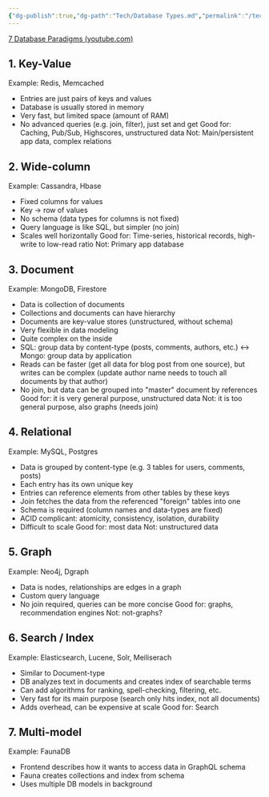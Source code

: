 ```yaml
---
{"dg-publish":true,"dg-path":"Tech/Database Types.md","permalink":"/tech/database-types/","tags":["knowledge-base"],"created":"2024-08-09T07:54:46.863+02:00","updated":"2025-05-23T14:19:10.695+02:00"}
---
```


[7 Database Paradigms (youtube.com)](https://www.youtube.com/watch?v=W2Z7fbCLSTw)
## 1. Key-Value
Example: Redis, Memcached
- Entries are just pairs of keys and values
- Database is usually stored in memory
- Very fast, but limited space (amount of RAM)
- No advanced queries (e.g. join, filter), just set and get
Good for: Caching, Pub/Sub, Highscores, unstructured data
Not: Main/persistent app data, complex relations
## 2. Wide-column
Example: Cassandra, Hbase
- Fixed columns for values
- Key -> row of values
- No schema (data types for columns is not fixed)
- Query language is like SQL, but simpler (no join)
- Scales well horizontally
Good for: Time-series, historical records, high-write to low-read ratio
Not: Primary app database
## 3. Document
Example: MongoDB, Firestore
- Data is collection of documents
- Collections and documents can have hierarchy
- Documents are key-value stores (unstructured, without schema)
- Very flexible in data modeling
- Quite complex on the inside
- SQL: group data by content-type (posts, comments, authors, etc.) <-> Mongo: group data by application
- Reads can be faster (get all data for blog post from one source), but writes can be complex (update author name needs to touch all documents by that author)
- No join, but data can be grouped into "master" document by references
Good for: it is very general purpose, unstructured data
Not: it is too general purpose, also graphs (needs join)
## 4. Relational
Example: MySQL, Postgres
- Data is grouped by content-type (e.g. 3 tables for users, comments, posts)
- Each entry has its own unique key
- Entries can reference elements from other tables by these keys
- Join fetches the data from the referenced "foreign" tables into one
- Schema is required (column names and data-types are fixed)
- ACID complicant: atomicity, consistency, isolation, durability
- Difficult to scale
Good for: most data
Not: unstructured data
## 5. Graph
Example: Neo4j, Dgraph
- Data is nodes, relationships are edges in a graph
- Custom query language
- No join required, queries can be more concise
Good for: graphs, recommendation engines
Not: not-graphs?
## 6. Search / Index
Example: Elasticsearch, Lucene, Solr, Meiliserach
- Similar to Document-type
- DB analyzes text in documents and creates index of searchable terms
- Can add algorithms for ranking, spell-checking, filtering, etc.
- Very fast for its main purpose (search only hits index, not all documents)
- Adds overhead, can be expensive at scale
Good for: Search
## 7. Multi-model
Example: FaunaDB
- Frontend describes how it wants to access data in GraphQL schema
- Fauna creates collections and index from schema
- Uses multiple DB models in background
